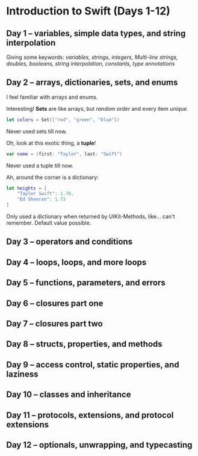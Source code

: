 # Introduction to Swift (Days 1-12)

## Day 1 – variables, simple data types, and string interpolation

Giving some keywords: *variables, strings, integers, Multi-line strings, doubles, booleans, string interpolation, constants, type annotations*

## Day 2 – arrays, dictionaries, sets, and enums

I feel familiar with arrays and enums.

Interesting! **Sets** are like arrays, but *random order* and every item *unique*.
```swift
let colors = Set(["red", "green", "blue"])
```
Never used sets till now.

Oh, look at this exotic thing, a **tuple**!
```swift
var name = (first: "Taylor", last: "Swift")
```
Never used a tuple till now.

Ah, around the corner is a dictionary:
```swift
let heights = [
    "Taylor Swift": 1.78,
    "Ed Sheeran": 1.73
]
```
Only used a dictionary when returned by UIKit-Methods, like... can't remember. Default value possible.







## Day 3 – operators and conditions
## Day 4 – loops, loops, and more loops
## Day 5 – functions, parameters, and errors
## Day 6 – closures part one
## Day 7 – closures part two
## Day 8 – structs, properties, and methods
## Day 9 – access control, static properties, and laziness
## Day 10 – classes and inheritance
## Day 11 – protocols, extensions, and protocol extensions
## Day 12 – optionals, unwrapping, and typecasting
